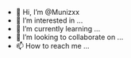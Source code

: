 - 👋 Hi, I’m @Munizxx
- 👀 I’m interested in ...
- 🌱 I’m currently learning ...
- 💞️ I’m looking to collaborate on ...
- 📫 How to reach me ...

<!---
Munizxx/Munizxx is a ✨ special ✨ repository because its `README.md` (this file) appears on your GitHub profile.
You can click the Preview link to take a look at your changes.
--->
